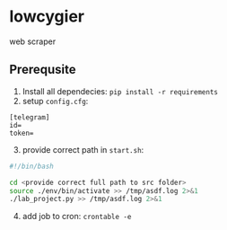 # lowcygier
web scraper 

## Prerequsite

1. Install all dependecies:
`pip install -r requirements`
2. setup `config.cfg`:
```
[telegram]
id=
token=
```
3. provide correct path in `start.sh`:
```bash
#!/bin/bash

cd <provide correct full path to src folder> 
source ./env/bin/activate >> /tmp/asdf.log 2>&1
./lab_project.py >> /tmp/asdf.log 2>&1
```
4. add job to cron:
`crontable -e`


